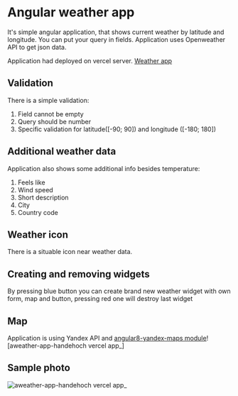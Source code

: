 # Angular weather app

It's simple angular application, that shows current weather by latitude and longitude. You can put your query in fields.
Application uses Openweather API to get json data.

Application had deployed on vercel server.
[Weather app](https://aweather-app-handehoch.vercel.app/)

## Validation

There is a simple validation: 
  1) Field cannot be empty
  2) Query should be number
  3) Specific validation for latitude([-90; 90]) and longitude ([-180; 180])

## Additional weather data

Application also shows some additional info besides temperature:
  1) Feels like
  2) Wind speed
  3) Short description
  4) City
  5) Country code

## Weather icon

There is a situable icon near weather data.

## Creating and removing widgets

By pressing blue button you can create brand new weather widget with own form, map and button,
pressing red one will destroy last widget

## Map

Application is using Yandex API and [angular8-yandex-maps module](https://www.npmjs.com/package/angular8-yandex-maps)![aweather-app-handehoch vercel app_]

## Sample photo

![aweather-app-handehoch vercel app_](https://user-images.githubusercontent.com/95305283/200841531-7692399b-3ea9-430a-95ae-8fd4b9a2d559.png)


